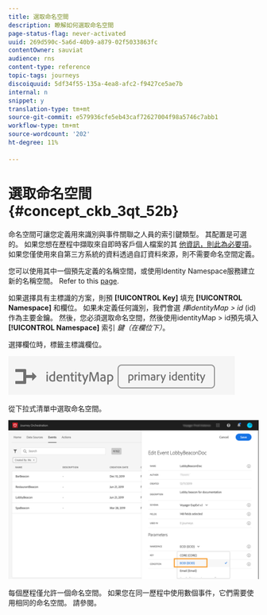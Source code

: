 ```yaml
---
title: 選取命名空間
description: 瞭解如何選取命名空間
page-status-flag: never-activated
uuid: 269d590c-5a6d-40b9-a879-02f5033863fc
contentOwner: sauviat
audience: rns
content-type: reference
topic-tags: journeys
discoiquuid: 5df34f55-135a-4ea8-afc2-f9427ce5ae7b
internal: n
snippet: y
translation-type: tm+mt
source-git-commit: e579936cfe5eb43caf72627004f98a5746c7abb1
workflow-type: tm+mt
source-wordcount: '202'
ht-degree: 11%

---
```



# 選取命名空間 {#concept_ckb_3qt_52b}

命名空間可讓您定義用來識別與事件關聯之人員的索引鍵類型。 其配置是可選的。 如果您想在歷程中擷取來自即時客戶個人檔案的其 [他資訊，則此為必要項](https://docs.adobe.com/content/help/zh-Hant/experience-platform/profile/home.html)。 如果您僅使用來自第三方系統的資料透過自訂資料來源，則不需要命名空間定義。

您可以使用其中一個預先定義的名稱空間，或使用Identity Namespace服務建立新的名稱空間。 Refer to this [page](https://docs.adobe.com/content/help/zh-Hant/experience-platform/identity/home.html).

如果選擇具有主標識的方案，則預 **[!UICONTROL Key]** 填充 **[!UICONTROL Namespace]** 和欄位。 如果未定義任何識別，我們會選 _擇identityMap > id_ (id)作為主要金鑰。 然後，您必須選取命名空間，然後使用identityMap > id預先填入 **[!UICONTROL Namespace]** 索引 _鍵（在欄位下）_。

選擇欄位時，標籤主標識欄位。

![](../assets/primary-identity.png)


從下拉式清單中選取命名空間。

![](../assets/journey17.png)

每個歷程僅允許一個命名空間。 如果您在同一歷程中使用數個事件，它們需要使用相同的命名空間。 請參閱[](../building-journeys/journey.md)。

